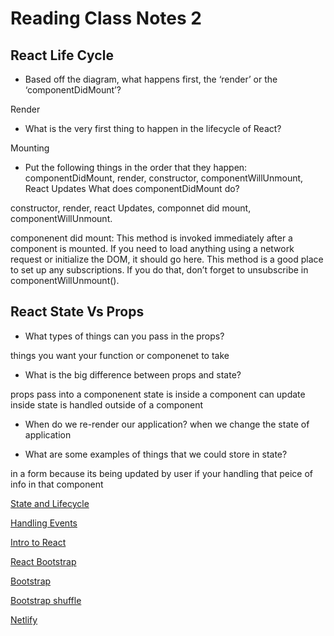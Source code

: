 # Reading Class Notes 2

## React Life Cycle

- Based off the diagram, what happens first, the ‘render’ or the ‘componentDidMount’?

Render

- What is the very first thing to happen in the lifecycle of React?

Mounting 

- Put the following things in the order that they happen: componentDidMount, render, constructor, componentWillUnmount, React Updates
What does componentDidMount do?

constructor, render, react Updates, componnet did mount, componentWillUnmount.

componenent did mount: This method is invoked immediately after a component is mounted. If you need to load anything using a network request or initialize the DOM, it should go here. This method is a good place to set up any subscriptions. If you do that, don’t forget to unsubscribe in componentWillUnmount().


## React State Vs Props 

- What types of things can you pass in the props?

things you want your function or componenet to take

- What is the big difference between props and state?

props pass into a componenent 
state is inside a component can update inside
state is handled outside of a component

- When do we re-render our application?
when we change the state of application

- What are some examples of things that we could store in state?

in a form because its being updated by user
if your handling that peice of info in that component

[State and Lifecycle](https://reactjs.org/docs/state-and-lifecycle.html)

[Handling Events](https://reactjs.org/docs/handling-events.html)

[Intro to React](https://reactjs.org/tutorial/tutorial.html)

[React Bootstrap](https://react-bootstrap.github.io/)

[Bootstrap](https://getbootstrap.com/docs/5.0/examples/cheatsheet/)

[Bootstrap shuffle](https://bootstrapshuffle.com/classes)

[Netlify](https://www.netlify.com/)
